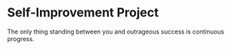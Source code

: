 # Self-Improvement Project
The only thing standing between you and outrageous success is continuous progress.
